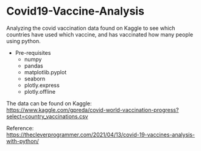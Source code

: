 # Covid19-Vaccine-Analysis

Analyzing the covid vaccination data found on Kaggle to see which countries have used which vaccine, and has vaccinated how many people using python.

- Pre-requisites
  - numpy
  - pandas
  - matplotlib.pyplot
  - seaborn
  - plotly.express
  - plotly.offline

The data can be found on Kaggle:   
https://www.kaggle.com/gpreda/covid-world-vaccination-progress?select=country_vaccinations.csv

Reference:  
https://thecleverprogrammer.com/2021/04/13/covid-19-vaccines-analysis-with-python/



